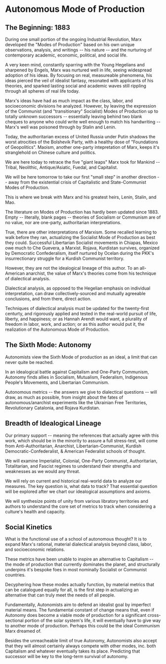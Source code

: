 # Autonomous Mode of Production

## The Beginning: 1883 

During one small portion of the ongoing Industrial Revolution, Marx developed the "Modes of Production" based on his own unique observations, analysis, and writings -- his nature -- and the nurturing of contemporary academic, economic, political, and social life. 

A very keen mind, constantly sparring with the Young Hegelians and sharpened by Engels, Marx was nurtured well in life, seeing widespread adoption of his ideas. By focusing on real, measureable phenomena, his ideas pierced the veil of idealist fantasy, resonated with applicants of his theories, and sparked lasting social and academic waves still rippling through all spheres of real life today. 

Marx's ideas have had as much impact as the class, labor, and socioeconomic divisions he analyzed. However, by leaving the expression of the Communist (and "transitionary" Socialist) Modes of Production up to totally unknown successors -- essentially leaving behind two blank cheques to anyone who could write well enough to match his handwriting -- Marx's well was poisoned through by Stalin and Lenin. 

Today, the authoritarian excess of United Russia under Putin shadows the worst atrocities of the Bolshevik Party, with a healthy dose of "Foundations of Geopolitics". Maoism, another one-party intepretation of Marx, keeps it's stranglehold on Chinese culture and politics. 

We are here today to retrace the five "giant leaps" Marx took for Mankind -- Tribal, Neolithic, Antique/Asiatic, Fuedal, and Capitalist. 

We will be here tomorrow to take our first "small step" in another direction -- away from the existential crisis of Capitalistic and State-Communist Modes of Production. 

This is where we break with Marx and his greatest heirs, Lenin, Stalin, and Mao. 

The literature on Modes of Production has hardly been updated since 1883. Empty -- literally, blank pages -- theories of Socialism or Communism are of no value, nor are one-party, authoritarian interpretations. 

True, there are other interpretations of Marxism. Some recalled learning to walk before they ran, actualizing the Socialist Mode of Production as best they could. Successful Libertarian Socialist movements in Chiapas, Mexico owe much to Che Guevera, a Marxist. Rojava, Kurdistan survives, organized by Democratic Confederalism, itself nurtured by Ocelan during the PKK's insurrectionary struggle for a Kurdish Communist territory. 

However, they are not the idealogical lineage of this author. To an all-American anarchist, the value of Marx's theories come from his technique of dialectical analysis. 

Dialectical analysis, as opposed to the Hegelian emphasis on individual interpretation, can draw collectively-sourced and mutually agreeable conclusions, and from there, direct action. 

Techniques of dialectical analysis must be updated for the twenty-first centurty, and rigorously applied and tested in the real-world pursuit of life, liberty, and happiness; or as Hannah Arendt would want, a plurality of freedom in labor, work, and action; or as this author would put it, the realization of the Autonomous Mode of Production.

## The Sixth Mode: Autonomy 

Autonomists view the Sixth Mode of production as an ideal, a limit that can never quite be reached. 

In an idealogical battle against Capitalism and One-Party Communism, Autonomy finds allies in Socialism, Mutualism, Federalism, Indigenous People's Movements, and Libertarian Communism. 

Autonomous metrics -- the answers we give to dialectical questions -- will draw, as much as possible, from insight about the fates of autonomous/anarchist experiments like the Ukrainian Free Territories, Revolutionary Catalonia, and Rojava Kurdistan.

## Breadth of Idealogical Lineage 

Our primary support -- meaning the references that actually agree with this work, which should be in the minority to assure a full stress-test, will come from Anti-Authoritarian, Anarchist, Libertarian-Communist, Kurdish Democratic-Confederalist, & American Federalist schools of thought. 

We will examine Imperialist, Colonial, One-Party Communist, Authoritarian, Totalitarian, and Fascist regimes to understand their strengths and weaknesses as we would any threat. 

We will rely on current and historical real-world data to analyze our measures. The key question is, what data to track? That essential question will be explored after we chart our idealogical assumptions and axioms. 

We will synthesize points of unity from various libratory territories and authors to understand the core set of metrics to track when considering a culture's health and capacity. 

## Social Kinetics

What is the functional use of a school of autonomous thought? It is to expand Marx's rational, material dialectical analysis beyond class, labor, and socioeconomic relations. 

These metrics have been unable to inspire an alternative to Capitalism -- the mode of production that currently dominates the planet, and structurally underpins it's bespoke foes in most nominally Socialist or Communist countries. 

Decyphering how these modes actually function, by material metrics that can be catalogued equally for all, is the first step in actualizing an alternative that can truly meet the needs of all people. 

Fundamentally, Autonomists aim to defend an idealist goal by imperfect material means. The fundamental constant of change means that, even if Autonomy does become a viable mode of production for a significant cross-sectional portion of the solar system's life, it will eventually have to give way to another mode of production. Perhaps this could be the ideal Communism Marx dreamed of. 

Besides the unreacheable limit of true Autonomy, Autonomists also accept that they will almost certainly always compete with other modes, inc. both Capitalism and whatever eventually takes its place. Predicting that successor will be key to the long-term survival of autonomy. 

